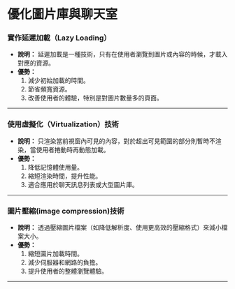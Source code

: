 # 優化圖片庫與聊天室

### **實作延遲加載（Lazy Loading）**

- **說明：** 延遲加載是一種技術，只有在使用者瀏覽到圖片或內容的時候，才載入對應的資源。
- **優勢：**
  1. 減少初始加載的時間。
  2. 節省頻寬資源。
  3. 改善使用者的體驗，特別是對圖片數量多的頁面。

---

### **使用虛擬化（Virtualization）技術**

- **說明：** 只渲染當前視窗內可見的內容，對於超出可見範圍的部分則暫時不渲染，當使用者捲動時再動態加載。
- **優勢：**
  1. 降低記憶體使用量。
  2. 縮短渲染時間，提升性能。
  3. 適合應用於聊天訊息列表或大型圖片庫。

---

### **圖片壓縮(image compression)技術**

- **說明：** 透過壓縮圖片檔案（如降低解析度、使用更高效的壓縮格式）來減小檔案大小。
- **優勢：**
  1. 縮短圖片加載時間。
  2. 減少伺服器和網路的負擔。
  3. 提升使用者的整體瀏覽體驗。

---


